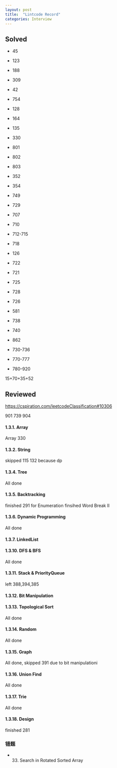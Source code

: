 ```yaml
---
layout: post
title:  "Lintcode Record"
categories: Interview
---
```

## Solved
* 45
* 123
* 188
* 309
* 42

* 754 
* 128
* 164
* 135 
* 330

* 801
* 802
* 803 
* 352   
* 354

* 749
* 729
* 707
* 710

* 712-715
* 718

* 126
* 722
* 721
* 725
* 728

* 726
* 581 
* 738
* 740
* 862


* 730-736
* 770-777
* 780-920

15+70+35+52

## Reviewed
https://cspiration.com/leetcodeClassification#10306

901
739
904

#### 1.3.1. Array
Array 330

#### 1.3.2. String  
skipped 115 132 because dp

#### 1.3.4. Tree 
All done

#### 1.3.5. Backtracking
finished 291
for Enumeration	finsihed Word Break II	

#### 1.3.6. Dynamic Programming
All done

#### 1.3.7. LinkedList


#### 1.3.10. DFS & BFS
All done

#### 1.3.11. Stack & PriorityQueue
left 388,394,385

#### 1.3.12. Bit Manipulation

#### 1.3.13. Topological Sort
All done

#### 1.3.14. Random
All done

#### 1.3.15. Graph
All done, skipped 391 due to bit manipulationi

#### 1.3.16. Union Find
All done

#### 1.3.17. Trie
All done

#### 1.3.18. Design
finished 281


### 错题
* 33. Search in Rotated Sorted Array
